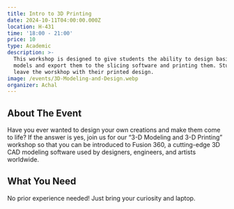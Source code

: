 ```yaml
---
title: Intro to 3D Printing
date: 2024-10-11T04:00:00.000Z
location: H-431
time: '18:00 - 21:00'
price: 10
type: Academic
description: >-
  This workshop is designed to give students the ability to design basic 3D
  models and export them to the slicing software and printing them. Students
  leave the worskhop with their printed design.
image: /events/3D-Modeling-and-Design.webp
organizer: Achal
---
```


## About The Event

Have you ever wanted to design your own creations and make them come to life? If the answer is yes, join us for our “3-D Modeling and 3-D Printing” workshop so that you can be introduced to Fusion 360, a cutting-edge 3D CAD modeling software used by designers, engineers, and artists worldwide.

## What You Need

No prior experience needed! Just bring your curiosity and laptop.
